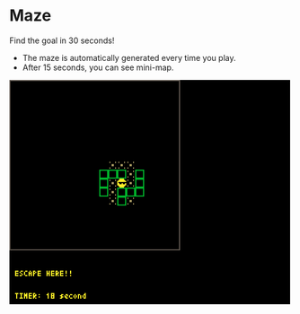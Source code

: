 # Maze

Find the goal in 30 seconds!

- The maze is automatically generated every time you play.
- After 15 seconds, you can see mini-map.

![demo](https://github.com/dannyso16/Maze/blob/master/demo_play.gif)
